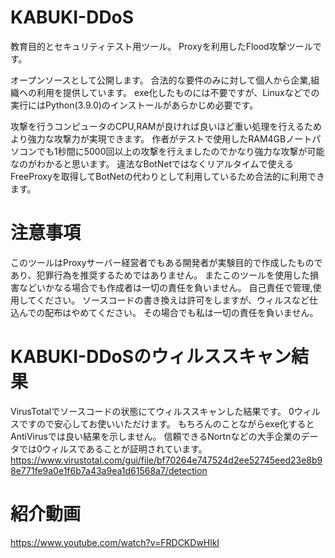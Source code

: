 # KABUKI-DDoS
教育目的とセキュリティテスト用ツール。
Proxyを利用したFlood攻撃ツールです。

オープンソースとして公開します。
合法的な要件のみに対して個人から企業,組織への利用を提供しています。
exe化したものには不要ですが、Linuxなどでの実行にはPython(3.9.0)のインストールがあらかじめ必要です。

攻撃を行うコンピュータのCPU,RAMが良ければ良いほど重い処理を行えるためより強力な攻撃力が実現できます。
作者がテストで使用したRAM4GBノートパソコンでも1秒間に5000回以上の攻撃を行えましたのでかなり強力な攻撃が可能なのがわかると思います。
違法なBotNetではなくリアルタイムで使えるFreeProxyを取得してBotNetの代わりとして利用しているため合法的に利用できます。

# 注意事項
このツールはProxyサーバー経営者でもある開発者が実験目的で作成したものであり、犯罪行為を推奨するためではありません。
またこのツールを使用した損害などいかなる場合でも作成者は一切の責任を負いません。
自己責任で管理,使用してください。
ソースコードの書き換えは許可をしますが、ウィルスなど仕込んでの配布はやめてください。
その場合でも私は一切の責任を負いません。


# KABUKI-DDoSのウィルススキャン結果
VirusTotalでソースコードの状態にてウィルススキャンした結果です。
0ウィルスですので安心してお使いいただけます。
もちろんのことながらexe化するとAntiVirusでは良い結果を示しません。
信頼できるNortnなどの大手企業のデータでは0ウィルスであることが証明されています。
https://www.virustotal.com/gui/file/bf70264e747524d2ee52745eed23e8b98e771fe9a0e1f6b7a43a9ea1d61568a7/detection


# 紹介動画
https://www.youtube.com/watch?v=FRDCKDwHlkI
